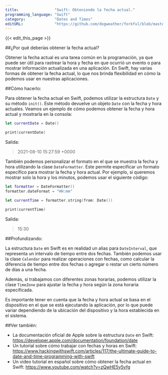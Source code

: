 ```yaml
---
title:                "Swift: Obteniendo la fecha actual."
programming_language: "Swift"
category:             "Dates and Times"
editURL:              "https://github.com/dogweather/forkful/blob/master/content/es/swift/getting-the-current-date.md"
---
```


{{< edit_this_page >}}

##¿Por qué deberías obtener la fecha actual?

Obtener la fecha actual es una tarea común en la programación, ya que puede ser útil para rastrear la hora y fecha en que ocurrió un evento o para mostrar información actualizada en una aplicación. En Swift, hay varias formas de obtener la fecha actual, lo que nos brinda flexibilidad en cómo la podemos usar en nuestras aplicaciones.

##Cómo hacerlo:

Para obtener la fecha actual en Swift, podemos utilizar la estructura `Date` y su método `init()`. Este método devuelve un objeto `Date` con la fecha y hora actuales. Veamos un ejemplo de cómo podemos obtener la fecha y hora actual y mostrarla en la consola:

```Swift
let currentDate = Date()

print(currentDate)
```

Salida:
>2021-08-10 15:27:59 +0000

También podemos personalizar el formato en el que se muestra la fecha y hora utilizando la clase `DateFormatter`. Este permite especificar un formato específico para mostrar la fecha y hora actual. Por ejemplo, si queremos mostrar solo la hora y los minutos, podemos usar el siguiente código:

```Swift
let formatter = DateFormatter()
formatter.dateFormat = "HH:mm"

let currentTime = formatter.string(from: Date())

print(currentTime)
```

Salida:
>15:30

##Profundizando:

La estructura `Date` en Swift es en realidad un alias para `DateInterval`, que representa un intervalo de tiempo entre dos fechas. También podemos usar la clase `Calendar` para realizar operaciones con fechas, como calcular la diferencia de tiempo entre dos fechas o agregar o restar un cierto número de días a una fecha.

Además, si trabajamos con diferentes zonas horarias, podemos utilizar la clase `TimeZone` para ajustar la fecha y hora según la zona horaria especificada.

Es importante tener en cuenta que la fecha y hora actual se basa en el dispositivo en el que se está ejecutando la aplicación, por lo que puede variar dependiendo de la ubicación del dispositivo y la hora establecida en el sistema.

##Ver también:

- La documentación oficial de Apple sobre la estructura `Date` en Swift: https://developer.apple.com/documentation/foundation/date
- Un tutorial sobre cómo trabajar con fechas y horas en Swift: https://www.hackingwithswift.com/articles/117/the-ultimate-guide-to-date-and-time-programming-with-swift
- Un video tutorial en español sobre cómo obtener la fecha actual en Swift: https://www.youtube.com/watch?v=zQwHE5y5vfg